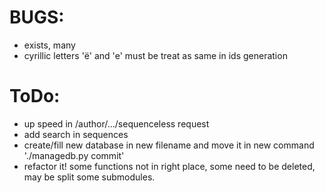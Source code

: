 # BUGS:

  * exists, many
  * cyrillic letters 'ё' and 'е' must be treat as same in ids generation

# ToDo:

  * up speed in /author/.../sequenceless request
  * add search in sequences
  * create/fill new database in new filename and move it in new command './managedb.py commit'
  * refactor it! some functions not in right place, some need to be deleted, may be split some submodules.
